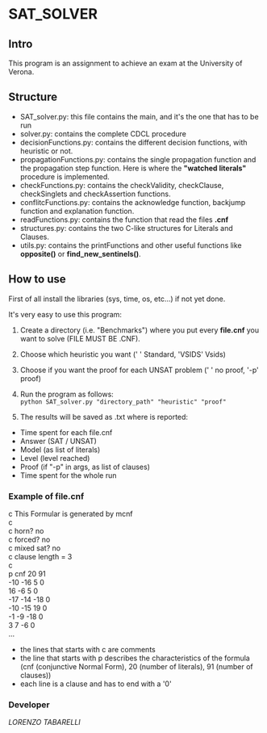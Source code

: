# SAT_SOLVER

## Intro
This program is an assignment to achieve an exam at the University of Verona.

## Structure
+ SAT_solver.py: this file contains the main, and it's the one that has to be run
+ solver.py: contains the complete CDCL procedure
+ decisionFunctions.py: contains the different decision functions, with heuristic or not.
+ propagationFunctions.py: contains the single propagation function and the propagation step function. Here is where the **"watched literals"** procedure is implemented.
+ checkFunctions.py: contains the checkValidity, checkClause, checkSinglets and checkAssertion functions.
+ conflitcFunctions.py: contains the acknowledge function, backjump function and explanation function.
+ readFunctions.py: contains the function that read the files **.cnf**
+ structures.py: contains the two C-like structures for Literals and Clauses.
+ utils.py: contains the printFunctions and other useful functions like **opposite()** or **find_new_sentinels()**.

## How to use
First of all install the libraries (sys, time, os, etc...) if not yet done.

It's very easy to use this program:

1. Create a directory (i.e. "Benchmarks") where you put every **file.cnf** you want to solve (FILE MUST BE .CNF).


2. Choose which heuristic you want (' ' Standard, 'VSIDS' Vsids)


3. Choose if you want the proof for each UNSAT problem (' ' no proof, '-p' proof)


4. Run the program as follows: <br>
`
python SAT_solver.py "directory_path" "heuristic" "proof"
`
   

5. The results will be saved as .txt where is reported:
+ Time spent for each file.cnf
+ Answer (SAT / UNSAT)
+ Model (as list of literals)
+ Level (level reached)
+ Proof (if "-p" in args, as list of clauses)
+ Time spent for the whole run

### Example of file.cnf
c This Formular is generated by mcnf <br>
c <br>
c    horn? no  <br>
c    forced? no  <br>
c    mixed sat? no  <br>
c    clause length = 3  <br>
c <br>
p cnf 20  91 <br>
-10 -16 5 0 <br>
16 -6 5 0 <br>
-17 -14 -18 0 <br>
-10 -15 19 0 <br>
-1 -9 -18 0 <br>
3 7 -6 0 <br>
... <br>
+ the lines that starts with c are comments
+ the line that starts with p describes the characteristics of the formula (cnf (conjunctive Normal Form), 20 (number of literals), 91 (number of clauses))
+ each line is a clause and has to end with a '0'
### Developer
_LORENZO TABARELLI_

